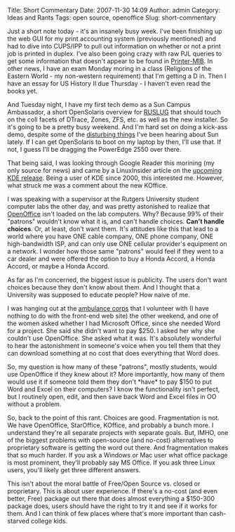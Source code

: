 Title: Short Commentary
Date: 2007-11-30 14:09
Author: admin
Category: Ideas and Rants
Tags: open source, openoffice
Slug: short-commentary

Just a short note today - it's an insanely busy week. I've been
finishing up the web GUI for my print accounting system (previously
mentioned) and had to dive into CUPS/IPP to pull out information on
whether or not a print job is printed in duplex. I've also been going
crazy with raw PJL queries to get some information that doesn't appear
to be found in [Printer-MIB][]. In other news, I have an exam Monday
moring in a class (Religions of the Eastern World - my non-western
requirement) that I'm getting a D in. Then I have an essay for US
History II due Thursday - I haven't even read the books yet.

And Tuesday night, I have my first tech demo as a Sun Campus Ambassador,
a short OpenSolaris overview for [RUSLUG][] that should touch on the
coll facets of DTrace, Zones, ZFS, etc. as well as the new installer. So
it's going to be a pretty busy weekend. And I'm hard set on doing a
kick-ass demo, despite some of the [disturbing things][] I've been
hearing about Sun lately. If I can get OpenSolaris to boot on my laptop
by then, I'll use that. If not, I guess I'll be dragging the PowerEdge
2550 over there.

That being said, I was looking through Google Reader this morining (my
only source for news) and came by a LinuxInsider article on the
[upcoming KDE release][]. Being a user of KDE since 2000, this
interested me. However, what struck me was a comment about the new
KOffice.

I was speaking with a supervisor at the Rutgers University student
computer labs the other day, and was pretty astonished to realize that
[OpenOffice][] isn't loaded on the lab computers. Why? Because 99% of
their "patrons" wouldn't know what it is, and can't handle choices.
<span style="font-weight: bold;">Can't handle choices</span>. Or, at
least, don't want them. It's attitudes like this that lead to a world
where you have ONE cable company, ONE phone company, ONE high-bandwidth
ISP, and can only use ONE cellular provider's equipment on a network. I
wonder how those same "patrons" would feel if they went to a car dealer
and were offered the option to buy a Honda Accord, a Honda Accord, or
maybe a Honda Accord.

As far as I'm concerned, the biggest issue is publicity. The users don't
want choices because they don't know about them. And I thought that a
University was supposed to educate people? How naive of me.

I was hanging out at the [ambulance corps][] that I volunteer with (I
have nothing to do with the front-end web site) the other weekend, and
one of the women asked whether I had Microsoft Office, since she needed
Word for a project. She said she didn't want to pay $250. I asked her
why she couldn't use OpenOffice. She asked what it was. It's absolutely
wonderful to hear the astonishment in someone's voice when you tell them
that they can download something at no cost that does everything that
Word does.

So, my question is how many of these "patrons", mostly students, would
use OpenOffice if they knew about it? More importantly, how many of them
would use it if someone told them they don't \*have\* to pay $150 to put
Word and Excel on their computers? I know the functionality isn't
perfect, but I routinely open, edit, and then save back Word and Excel
files in OO without a problem.

So, back to the point of this rant. Choices are good. Fragmentation is
not. We have OpenOffice, StarOffice, KOffice, and probably a bunch more.
I understand they're all separate projects with separate goals. But,
IMHO, one of the biggest problems with open-source (and no-cost)
alternatives to proprietary software is getting the word out there. And
fragmentation makes that so much harder. If you ask a Windows or Mac
user what office package is most prominent, they'll probably say MS
Office. If you ask three Linux users, you'll likely get three different
answers.

This isn't about the moral battle of Free/Open Source vs. closed or
proprietary. This is about user experience. If there's a no-cost (and
even better, Free) package out there that does almost everything a
$150-300 package does, users should have the right to try it and see if
it works for them. And I can think of few places where that's more
important than cash-starved college kids.

  [Printer-MIB]: http://www.faqs.org/rfcs/rfc1759.html
  [RUSLUG]: http://ruslug.rutgers.edu/w/
  [disturbing things]: http://directorymanager.wordpress.com/2007/11/28/an-open-letter-to-the-opends-community-and-to-sun-microsystems/
  [upcoming KDE release]: http://www.linuxinsider.com/rsstory/60447.html
  [OpenOffice]: http://www.openoffice.org/
  [ambulance corps]: http://www.midlandparkambulance.com/
